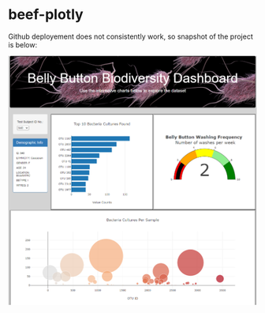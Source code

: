 # beef-plotly
Github deployement does not consistently work, so snapshot of the project is below:

![](/static/snapshot.png)